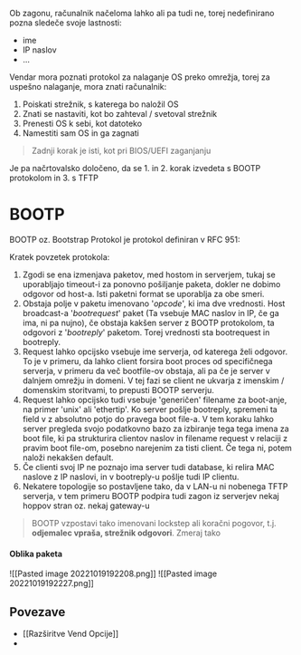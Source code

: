 Ob zagonu, računalnik načeloma lahko ali pa tudi ne, torej nedefinirano pozna sledeče svoje lastnosti:
- ime
- IP naslov
- ...

Vendar mora poznati protokol za nalaganje OS preko omrežja, torej za uspešno nalaganje, mora znati računalnik:
1. Poiskati strežnik, s katerega bo naložil OS
2. Znati se nastaviti, kot bo zahteval / svetoval strežnik
3. Prenesti OS k sebi, kot datoteko
4. Namestiti sam OS in ga zagnati

>Zadnji korak je isti, kot pri BIOS/UEFI zaganjanju

Je pa načrtovalsko določeno, da se 1. in 2. korak izvedeta s BOOTP protokolom in 3. s TFTP

# BOOTP
BOOTP oz. Bootstrap Protokol je protokol definiran v RFC 951:

Kratek povzetek protokola:
1. Zgodi se ena izmenjava paketov, med hostom in serverjem, tukaj se uporabljajo timeout-i za ponovno pošiljanje paketa, dokler ne dobimo odgovor od host-a. Isti paketni format se uporablja za obe smeri.
2. Obstaja polje v paketu imenovano '*opcode*', ki ima dve vrednosti. Host broadcast-a '*bootrequest*' paket (Ta vsebuje MAC naslov in IP, če ga ima, ni pa nujno), če obstaja kakšen server z BOOTP protokolom, ta odgovori z '*bootreply*' paketom. Torej vrednosti sta bootrequest in bootreply.
3. Request lahko opcijsko vsebuje ime serverja, od katerega želi odgovor. To je v primeru, da lahko client forsira boot proces od specifičnega serverja, v primeru da več bootfile-ov obstaja, ali pa če je server v dalnjem omrežju in domeni. V tej fazi se client ne ukvarja z imenskim / domenskim storitvami, to prepusti BOOTP serverju.
4. Request lahko opcijsko tudi vsebuje 'generičen' filename za boot-anje, na primer 'unix' ali 'ethertip'. Ko server pošlje bootreply, spremeni ta field v z absolutno potjo do pravega boot file-a. V tem koraku lahko server pregleda svojo podatkovno bazo za izbiranje tega tega imena za boot file, ki pa strukturira clientov naslov in filename request v relaciji z pravim boot file-om, posebno narejenim za tisti client. Če tega ni, potem naloži nekakšen default.
5. Če clienti svoj IP ne poznajo ima server tudi database, ki relira MAC naslove z IP naslovi, in v bootreply-u pošlje tudi IP clientu.
6. Nekatere topologije so postavljene tako, da v LAN-u ni nobenega TFTP serverja, v tem primeru BOOTP podpira tudi zagon iz serverjev nekaj hoppov stran oz. nekaj gateway-u

>BOOTP vzpostavi tako imenovani lockstep ali koračni pogovor, t.j. **odjemalec vpraša, strežnik odgovori**. Zmeraj tako

#### Oblika paketa
![[Pasted image 20221019192208.png]]
![[Pasted image 20221019192227.png]]

## Povezave
- [[Razširitve Vend Opcije]]
- 